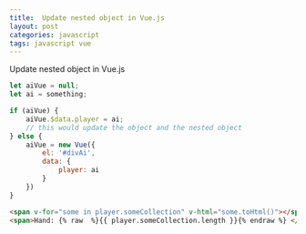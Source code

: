 ```yaml
---
title:  Update nested object in Vue.js
layout: post
categories: javascript
tags: javascript vue
---
```


Update nested object in Vue.js
<!--more-->
``` javascript
let aiVue = null;
let ai = something;

if (aiVue) {
    aiVue.$data.player = ai;
    // this would update the object and the nested object
} else {
    aiVue = new Vue({
        el: '#divAi',
        data: {
            player: ai
        }
    })
}
```

``` html
<span v-for="some in player.someCollection" v-html="some.toHtml()"></span>
<span>Hand: {% raw  %}{{ player.someCollection.length }}{% endraw %} </span>
```
